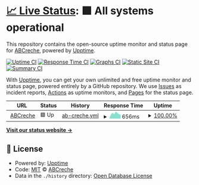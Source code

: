 # [📈 Live Status](https://abcreche.github.io/status): <!--live status--> **🟩 All systems operational**

This repository contains the open-source uptime monitor and status page for [ABCreche](https://abcreche.com), powered by [Upptime](https://github.com/upptime/upptime).

[![Uptime CI](https://github.com/abcreche/status/workflows/Uptime%20CI/badge.svg)](https://github.com/abcreche/status/actions?query=workflow%3A%22Uptime+CI%22)
[![Response Time CI](https://github.com/abcreche/status/workflows/Response%20Time%20CI/badge.svg)](https://github.com/abcreche/status/actions?query=workflow%3A%22Response+Time+CI%22)
[![Graphs CI](https://github.com/abcreche/status/workflows/Graphs%20CI/badge.svg)](https://github.com/abcreche/status/actions?query=workflow%3A%22Graphs+CI%22)
[![Static Site CI](https://github.com/abcreche/status/workflows/Static%20Site%20CI/badge.svg)](https://github.com/abcreche/status/actions?query=workflow%3A%22Static+Site+CI%22)
[![Summary CI](https://github.com/abcreche/status/workflows/Summary%20CI/badge.svg)](https://github.com/abcreche/status/actions?query=workflow%3A%22Summary+CI%22)

With [Upptime](https://upptime.js.org), you can get your own unlimited and free uptime monitor and status page, powered entirely by a GitHub repository. We use [Issues](https://github.com/abcreche/status/issues) as incident reports, [Actions](https://github.com/abcreche/status/actions) as uptime monitors, and [Pages](https://abcreche.github.io/status) for the status page.

<!--start: status pages-->
<!-- This summary is generated by Upptime (https://github.com/upptime/upptime) -->
<!-- Do not edit this manually, your changes will be overwritten -->
<!-- prettier-ignore -->
| URL | Status | History | Response Time | Uptime |
| --- | ------ | ------- | ------------- | ------ |
| <img alt="" src="https://favicons.githubusercontent.com/abcreche.com" height="13"> [ABCreche](https://abcreche.com) | 🟩 Up | [ab-creche.yml](https://github.com/abcreche/status/commits/HEAD/history/ab-creche.yml) | <details><summary><img alt="Response time graph" src="./graphs/ab-creche/response-time-week.png" height="20"> 656ms</summary><br><a href="https://status.abcreche.com/history/ab-creche"><img alt="Response time 694" src="https://img.shields.io/endpoint?url=https%3A%2F%2Fraw.githubusercontent.com%2Fabcreche%2Fstatus%2FHEAD%2Fapi%2Fab-creche%2Fresponse-time.json"></a><br><a href="https://status.abcreche.com/history/ab-creche"><img alt="24-hour response time 521" src="https://img.shields.io/endpoint?url=https%3A%2F%2Fraw.githubusercontent.com%2Fabcreche%2Fstatus%2FHEAD%2Fapi%2Fab-creche%2Fresponse-time-day.json"></a><br><a href="https://status.abcreche.com/history/ab-creche"><img alt="7-day response time 656" src="https://img.shields.io/endpoint?url=https%3A%2F%2Fraw.githubusercontent.com%2Fabcreche%2Fstatus%2FHEAD%2Fapi%2Fab-creche%2Fresponse-time-week.json"></a><br><a href="https://status.abcreche.com/history/ab-creche"><img alt="30-day response time 722" src="https://img.shields.io/endpoint?url=https%3A%2F%2Fraw.githubusercontent.com%2Fabcreche%2Fstatus%2FHEAD%2Fapi%2Fab-creche%2Fresponse-time-month.json"></a><br><a href="https://status.abcreche.com/history/ab-creche"><img alt="1-year response time 694" src="https://img.shields.io/endpoint?url=https%3A%2F%2Fraw.githubusercontent.com%2Fabcreche%2Fstatus%2FHEAD%2Fapi%2Fab-creche%2Fresponse-time-year.json"></a></details> | <details><summary><a href="https://status.abcreche.com/history/ab-creche">100.00%</a></summary><a href="https://status.abcreche.com/history/ab-creche"><img alt="All-time uptime 99.98%" src="https://img.shields.io/endpoint?url=https%3A%2F%2Fraw.githubusercontent.com%2Fabcreche%2Fstatus%2FHEAD%2Fapi%2Fab-creche%2Fuptime.json"></a><br><a href="https://status.abcreche.com/history/ab-creche"><img alt="24-hour uptime 100.00%" src="https://img.shields.io/endpoint?url=https%3A%2F%2Fraw.githubusercontent.com%2Fabcreche%2Fstatus%2FHEAD%2Fapi%2Fab-creche%2Fuptime-day.json"></a><br><a href="https://status.abcreche.com/history/ab-creche"><img alt="7-day uptime 100.00%" src="https://img.shields.io/endpoint?url=https%3A%2F%2Fraw.githubusercontent.com%2Fabcreche%2Fstatus%2FHEAD%2Fapi%2Fab-creche%2Fuptime-week.json"></a><br><a href="https://status.abcreche.com/history/ab-creche"><img alt="30-day uptime 100.00%" src="https://img.shields.io/endpoint?url=https%3A%2F%2Fraw.githubusercontent.com%2Fabcreche%2Fstatus%2FHEAD%2Fapi%2Fab-creche%2Fuptime-month.json"></a><br><a href="https://status.abcreche.com/history/ab-creche"><img alt="1-year uptime 99.98%" src="https://img.shields.io/endpoint?url=https%3A%2F%2Fraw.githubusercontent.com%2Fabcreche%2Fstatus%2FHEAD%2Fapi%2Fab-creche%2Fuptime-year.json"></a></details>

<!--end: status pages-->

[**Visit our status website →**](https://abcreche.github.io/status)

## 📄 License

- Powered by: [Upptime](https://github.com/upptime/upptime)
- Code: [MIT](./LICENSE) © [ABCreche](https://abcreche.com)
- Data in the `./history` directory: [Open Database License](https://opendatacommons.org/licenses/odbl/1-0/)
